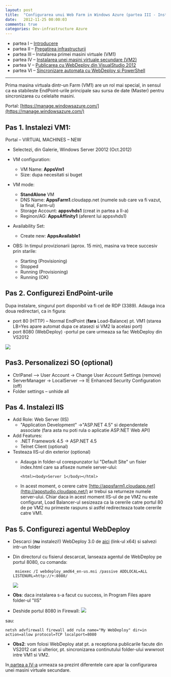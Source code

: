```yaml
---
layout: post
title:  "Configurarea unui Web Farm in Windows Azure (partea III - Instalarea primei VM)"
date:   2012-11-25 00:00:03
comments: true
categories: Dev-infrastructure Azure
---
```


- partea I – [Introducere](http://lucian.maran.ro/2012/11/25/configurarea-unui-web-farm-in-windows-azure-partea-i-introducere/)
- partea II – [Pregatirea infrastructurii](http://lucian.maran.ro/2012/11/25/configurarea-unui-web-farm-in-windows-azure-partea-ii-pregatirea-infrastructurii/)
- partea III – Instalarea primei masini virtuale (VM1)
- partea IV – [Instalarea unei masini virtuale secundare (VM2)](http://lucian.maran.ro/2012/11/25/configurarea-unui-web-farm-in-windows-azure-partea-iv-instalarea-unei-masini-virtuale-secundare/)
- partea V – [Publicarea cu WebDeploy din VisualStudio 2012](http://lucian.maran.ro/2012/11/26/configurarea-unui-web-farm-in-windows-azure-partea-v-publicarea-cu-webdeploy-din-visualstudio-2012/)
- partea VI – [Sincronizare automata cu WebDeploy si PowerShell](http://lucian.maran.ro/2012/11/26/configurarea-unui-web-farm-in-windows-azure-partea-vi-sincronizarea-automata-cu-webdeploy-si-powershell/)

----------

Prima masina virtuala dintr-un Farm (VM1) are un rol mai special, in sensul ca ea stabileste EndPoint-urile principale sau sursa de date (Master) pentru sincronizarea cu celelalte masini.

Portal: [https://manage.windowsazure.com/](https://manage.windowsazure.com/)

## Pas 1. Instalezi VM1: ##

Portal – VIRTUAL MACHINES – NEW

- Selectezi, din Galerie, Windows Server 20012 (Oct.2012)
- VM configuration:
	- VM Name: **AppsVm1**
	- Size: dupa necesitati si buget
- VM mode:
	- **StandAlone** VM
	- DNS Name: **AppsFarm1**.cloudapp.net (numele sub care va fi vazut, la final, Farm-ul)
	- Storage Account: **appsvhds1** (creat in partea a II-a)
	- Reginon/AG: **AppsAffinity1** (aferent lui appsvhds1)
- Availability Set:
	- Create new: **AppsAvailable1**

- OBS: In timpul provizionarii (aprox. 15 min), masina va trece succesiv prin starile:
	- Starting (Provisioning)
	- Stopped
	- Running (Provisioning)
	- Running (OK)

## Pas 2. Configurezi EndPoint-urile ##

Dupa instalare, singurul port disponibil va fi cel de RDP (3389). Adauga inca doua redirectari, ca in figura:

- port 80 (HTTP) – Normal EndPoint (**fara** Load-Balance) pt. VM1 (starea LB=Yes apare automat dupa ce atasezi si VM2 la acelasi port)
- port 8080 (WebDeploy) -portul pe care urmeaza sa fac WebDeploy din VS2012

![](https://dl.dropboxusercontent.com/u/43065769/blog/images/2012/AzureVM1EndPoint.png)

## Pas3. Personalizezi SO (optional) ##

- CtrlPanel –> User Account -> Change User Account Settings (remove)
- ServerManager -> LocalServer –> IE Enhanced Security Configuration (off)
- Folder settings – unhide all

## Pas 4. Instalezi IIS ##

- Add Role: Web Server (IIS)
	- "Application Development" ->"ASP.NET 4.5"  si dependentele associate (fara asta nu poti rula o aplicatie ASP.NET Web API)
- Add Features:
	- .NET Framework 4.5 -> ASP.NET 4.5
	- Telnet Client (optional)
- Testeaza IIS-ul din exterior (optional)
	- Adauga in folder-ul corespunzator lui "Default Site" un fisier index.html  care sa afiseze numele server-ului:

  		`<html><body>Server 1</body></html>`

	- In acest moment, o cerere catre [http://appsfarm1.cloudapp.net](http://appstudio.cloudapp.net/) ar trebui sa returneze numele server-ului. Chiar daca in acest moment IIS-ul de pe VM2 nu este configurat, Load Balancer-ul sesizeaza ca la cererile catre portul 80 de pe VM2 nu primeste raspuns si astfel redirecteaza toate cererile catre VM1.

## Pas 5. Configurezi agentul WebDeploy ##

- Descarci (**nu** instalezi!) WebDeploy 3.0 de [aici](http://www.iis.net/downloads/microsoft/web-deploy) (link-ul x64) si salvezi intr-un folder
- Din directorul cu fisierul descarcat, lanseaza agentul de WebDeploy pe portul 8080, cu comanda:

   ` msiexec /I webdeploy_amd64_en-us.msi /passive ADDLOCAL=ALL LISTENURL=http://+:8080/`

	![](https://dl.dropboxusercontent.com/u/43065769/blog/images/2012/InstallWebDeploy.png)
- **Obs**: daca instalarea s-a facut cu success, in Program Files apare folder-ul "IIS"
- Deshide portul 8080 in Firewall:
	![](https://dl.dropboxusercontent.com/u/43065769/blog/images/2012/FirewallOpenWebDeploy.png)

sau:

    netsh advfirewall firewall add rule name="My WebDeploy" dir=in action=allow protocol=TCP localport=8080

- **Obs2**: vom folosi WebDeploy atat pt. a receptiona publicarile facute din VS2012 cat si ulterior, pt. sincronizarea continutului folder-ului wwwroot intre VM1 si VM2.

In[ partea a IV-a](http://lucian.maran.ro/2012/11/25/configurarea-unui-web-farm-in-windows-azure-partea-iv-instalarea-unei-masini-virtuale-secundare/) urmeaza sa prezint diferentele care apar la configurarea unei masini virtuale secundare.